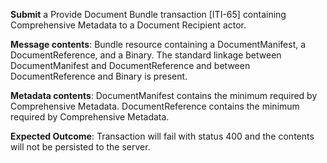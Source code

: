 **Submit** a Provide Document Bundle transaction [ITI-65] containing Comprehensive Metadata to a Document Recipient
actor.

**Message contents**: Bundle resource containing a DocumentManifest, a DocumentReference, and a Binary. The standard
linkage between DocumentManifest and DocumentReference and between DocumentReference and Binary is present.

**Metadata contents**: DocumentManifest contains the minimum required by Comprehensive Metadata.  DocumentReference
contains the minimum required by Comprehensive Metadata.

**Expected Outcome**: Transaction will fail with status 400 and the contents will not be persisted to the server.

